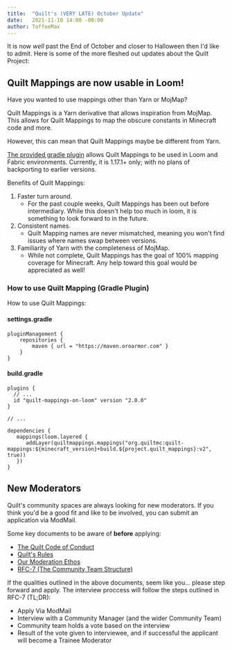 ```yaml
---
title:  "Quilt's (VERY LATE) October Update"
date:   2021-11-10 14:00 -00:00
author: ToffeeMax
---
```


It is now _well_ past the End of October and closer to Halloween then I'd like to admit. Here is some of the more fleshed out updates about the Quilt Project:

<!-- MORE -->

## Quilt Mappings are now usable in Loom!
Have you wanted to use mappings other than Yarn or MojMap? 

Quilt Mappings is a Yarn derivative that allows inspiration from MojMap. This allows for Quilt Mappings to map the obscure constants in Minecraft code and more. 

However, this can mean that Quilt Mappings maybe be different from Yarn. 

[The provided gradle plugin](https://github.com/OroArmor/quilt-mappings-on-loom) allows Quilt Mappings to be used in Loom and Fabric environments. Currently, it is 1.17.1+ only; with no plans of backporting to earlier versions.

Benefits of Quilt Mappings:
1. Faster turn around. 
   - For the past couple weeks, Quilt Mappings has been out before intermediary. While this doesn't help too much in loom, it is something to look forward to in the future.
2. Consistent names. 
   - Quilt Mapping names are never mismatched, meaning you won't find issues where names swap between versions.
3. Familiarity of Yarn with the completeness of MojMap. 
   - While not complete, Quilt Mappings has the goal of 100% mapping coverage for Minecraft. Any help toward this goal would be appreciated as well!

### How to use Quilt Mapping (Gradle Plugin)

How to use Quilt Mappings:

#### settings.gradle

```
pluginManagement {
    repositories {
        maven { url = "https://maven.oroarmor.com" }
    }
}
```

#### build.gradle

```
plugins {
  // ...
  id "quilt-mappings-on-loom" version "2.0.0"
}

// ...

dependencies {
   mappings(loom.layered {
      addLayer(quiltmappings.mappings("org.quiltmc:quilt-mappings:${minecraft_version}+build.${project.quilt_mappings}:v2", true))
   })
}
```

## New Moderators
Quilt's community spaces are always looking for new moderators. If you think you'd be a good fit and like to be involved, you can submit an application via ModMail. 

Some key documents to be aware of **before** applying:
* [The Quilt Code of Conduct](https://quiltmc.org/community/code-of-conduct.html)
* [Quilt's Rules](https://quiltmc.org/community/rules.html)
* [Our Moderation Ethos](https://quiltmc.org/community/moderation.html)
* [RFC-7 (The Community Team Structure)](https://github.com/QuiltMC/rfcs/blob/master/structure/0007-community-team.md)

If the qualities outlined in the above documents, seem like you... please step forward and apply. The interview proccess will follow the steps outlined in RFC-7 (TL;DR):
* Apply Via ModMail
* Interview with a Community Manager (and the wider Community Team)
* Community team holds a vote based on the interview
* Result of the vote given to interviewee, and if successful the applicant will become a Trainee Moderator
